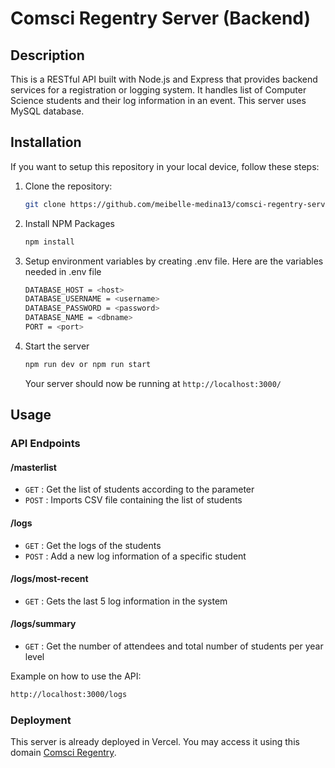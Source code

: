 # Comsci Regentry Server (Backend)

## Description

This is a RESTful API built with Node.js and Express that provides backend services for a registration or logging system. It handles list of Computer Science students and their log information in an event. This server uses MySQL database.

## Installation

If you want to setup this repository in your local device, follow these steps:
1. Clone the repository:

    ```bash
    git clone https://github.com/meibelle-medina13/comsci-regentry-server.git
    ```

2. Install NPM Packages
    ```bash
    npm install
    ```

3. Setup environment variables by creating .env file. Here are the variables needed in .env file

    ```bash
    DATABASE_HOST = <host>
    DATABASE_USERNAME = <username>
    DATABASE_PASSWORD = <password>
    DATABASE_NAME = <dbname>
    PORT = <port>
    ```

4. Start the server
    ```bash
    npm run dev or npm run start
    ```

    Your server should now be running at `http://localhost:3000/`

## Usage

### API Endpoints

#### /masterlist
* `GET` : Get the list of students according to the parameter
* `POST` : Imports CSV file containing the list of students

#### /logs
* `GET` : Get the logs of the students
* `POST` : Add a new log information of a specific student

#### /logs/most-recent
* `GET` : Gets the last 5 log information in the system

#### /logs/summary
* `GET` : Get the number of attendees and total number of students per year level

Example on how to use the API:
```bash
http://localhost:3000/logs
```

### Deployment
This server is already deployed in Vercel. You may access it using this domain [Comsci Regentry](comsci-regentry-server.vercel.app).